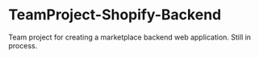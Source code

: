 # TeamProject-Shopify-Backend
Team project for creating a marketplace backend web application. Still in process.
